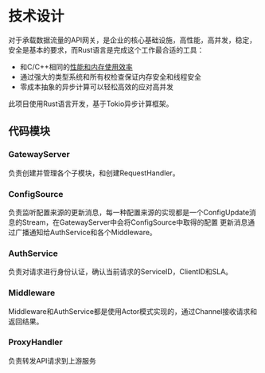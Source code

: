 技术设计
========

对于承载数据流量的API网关，是企业的核心基础设施，高性能，高并发，稳定，安全是基本的要求，而Rust语言是完成这个工作最合适的工具：

* 和C/C++相同的[性能和内存使用效率](https://benchmarksgame-team.pages.debian.net/benchmarksgame/fastest/rust.html)
* 通过强大的类型系统和所有权检查保证内存安全和线程安全
* 零成本抽象的异步计算可以轻松高效的应对高并发

此项目使用Rust语言开发，基于Tokio异步计算框架。


## 代码模块

### GatewayServer

负责创建并管理各个子模块，和创建RequestHandler。


### ConfigSource

负责监听配置来源的更新消息，每一种配置来源的实现都是一个ConfigUpdate消息的Stream，在GatewayServer中会将ConfigSource中取得的配置
更新消息通过广播通知给AuthService和各个Middleware。


### AuthService

负责对请求进行身份认证，确认当前请求的ServiceID，ClientID和SLA。


### Middleware

Middleware和AuthService都是使用Actor模式实现的，通过Channel接收请求和返回结果。


### ProxyHandler

负责转发API请求到上游服务
